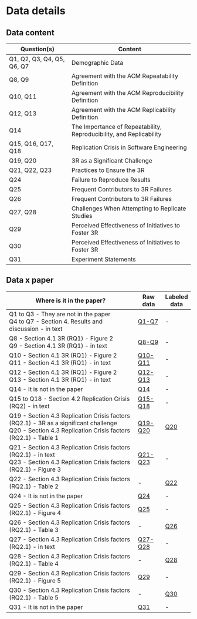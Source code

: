 # Data details 

## Data content

| Question(s)                | Content                                                             |
| -------------------------- | ------------------------------------------------------------------- |
| Q1, Q2, Q3, Q4, Q5, Q6, Q7 | Demographic Data                                                    |
| Q8, Q9                     | Agreement with the ACM Repeatability Definition                     |
| Q10, Q11                   | Agreement with the ACM Reproducibility Definition                   |
| Q12, Q13                   | Agreement with the ACM Replicability Definition                     |
| Q14                        | The Importance of Repeatability, Reproducibility, and Replicability |
| Q15, Q16, Q17, Q18         | Replication Crisis in Software Engineering                          |
| Q19, Q20                   | 3R as a Significant Challenge                                       |
| Q21, Q22, Q23              | Practices to Ensure the 3R                                          |
| Q24                        | Failure to Reproduce Results                                        |
| Q25                        | Frequent Contributors to 3R Failures                                |
| Q26                        | Frequent Contributors to 3R Failures                                |
| Q27, Q28                   | Challenges When Attempting to Replicate Studies                     |
| Q29                        | Perceived Effectiveness of Initiatives to Foster 3R                 |
| Q30                        | Perceived Effectiveness of Initiatives to Foster 3R                 |
| Q31                        | Experiment Statements                                               |



## Data x paper

| Where is it in the paper?                                                                                                                                  | Raw data                                                                                       | Labeled<br>data                                                                         |
| ---------------------------------------------------------------------------------------------------------------------------------------------------------- | ---------------------------------------------------------------------------------------------- | --------------------------------------------------------------------------------------- |
| Q1 to Q3 - They are not in the paper<br>Q4 to Q7 - Section 4. Results and discussion - in text                                                             | [Q1-Q7](data/survey-data/DemographicData.md) | \-                                                                                      |
| Q8 - Section 4.1 3R (RQ1) - Figure 2<br>Q9 - Section 4.1 3R (RQ1) - in text                                                                            | [Q8-Q9](data/survey-data/Q08Q09.md)          | \-                                                                                      |
| Q10 - Section 4.1 3R (RQ1) - Figure 2<br>Q11 - Section 4.1 3R (RQ1) - in text                                                                          | [Q10-Q11](data/survey-data/Q10Q11.md)        | \-                                                                                      |
| Q12 - Section 4.1 3R (RQ1) - Figure 2<br>Q13 - Section 4.1 3R (RQ1) - in text                                                                          | [Q12-Q13](data/survey-data/Q12Q13.md)        | \-                                                                                      |
| Q14 - It is not in the paper                                                                                                                               | [Q14](data/survey-data/Q14.md)               | \-                                                                                      |
| Q15 to Q18 - Section 4.2 Replication Crisis (RQ2) - in text                                                                                                | [Q15-Q18](data/survey-data/Q15Q16Q17Q18.md)  | \-                                                                                      |
| Q19 - Section 4.3 Replication Crisis factors (RQ2.1) - 3R as a significant challenge<br>Q20 - Section 4.3 Replication Crisis factors (RQ2.1) - Table 1 | [Q19-Q20](data/survey-data/Q19Q20.md)        | [Q20](data/survey-data/LabeledQ20.md) |
| Q21 - Section 4.3 Replication Crisis factors (RQ2.1) - in text<br>Q23 - Section 4.3 Replication Crisis factors (RQ2.1) - Figure 3                      | [Q21-Q23](data/survey-data/Q21Q22Q23.md)     | \-                                                                                      |
| Q22 - Section 4.3 Replication Crisis factors (RQ2.1) - Table 2<br>                                                                                         | \-                                                                                             | [Q22](data/survey-data/LabeledQ22.md) |
| Q24 - It is not in the paper                                                                                                                               | [Q24](data/survey-data/Q24.md)               | \-                                                                                      |
| Q25 - Section 4.3 Replication Crisis factors (RQ2.1) - Figure 4                                                                                            | [Q25](data/survey-data/Q25.md)               | \-                                                                                      |
| Q26 - Section 4.3 Replication Crisis factors (RQ2.1) - Table 3                                                                                             | \-                                                                                             | [Q26](data/survey-data/LabeledQ26.md) |
| Q27 - Section 4.3 Replication Crisis factors (RQ2.1) - in text                                                                                             | [Q27-Q28](data/survey-data/Q27Q28.md)        | \-                                                                                      |
| Q28 - Section 4.3 Replication Crisis factors (RQ2.1) - Table 4                                                                                             | \-                                                                                             | [Q28](data/survey-data/LabeledQ28.md) |
| Q29 - Section 4.3 Replication Crisis factors (RQ2.1) - Figure 5                                                                                            | [Q29](data/survey-data/Q29.md)               | \-                                                                                      |
| Q30 - Section 4.3 Replication Crisis factors (RQ2.1) - Table 5                                                                                             | \-                                                                                             | [Q30](data/survey-data/LabeledQ30.md) |
| Q31 - It is not in the paper                                                                                                                               | [Q31](data/survey-data/Q31.md)               | \-                                                                                      |

